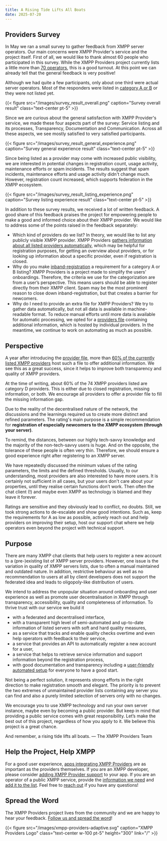 ```yaml
---
title: A Rising Tide Lifts All Boats
date: 2025-07-20
---
```


## Providers Survey

In May we ran a small survey to gather feedback from XMPP server operators. Our main concerns were XMPP Provider's service and the project itself.
First of all, we would like to thank almost 60 people who participated in this survey. While the XMPP Providers project currently lists a little more than [70 operators](/statistics/), this is a good turnout.
At this point we can already tell that the general feedback is very positive!

Although we had quite a few participants, only about one third were actual server operators.
Most of the responders were listed in [category A or B](/faq/#in-which-categories-can-providers-be) or they were not listed yet.

{{< figure src="/images/survey_result_overall.png" caption="Survey overall result" class="text-center pt-5" >}}

Since we are curious about the general satisfaction with XMPP Provider's service, we made these four aspects part of the survey: Service listing and its processes, Transparency, Documentation and Communication. Across all these aspects, we see mostly satisfied to very satisfied participants.

{{< figure src="/images/survey_result_general_experience.png" caption="Survey general experience result" class="text-center pt-5" >}}

Since being listed as a provider may come with increased public visibility, we are interested in potential changes in registration count, usage activity, maintenance efforts or spam incidents. The results suggest that spam incidents, maintenance efforts and usage activity didn't change much. However, registration count increased, which supports federation in the XMPP ecosystem.

{{< figure src="/images/survey_result_listing_experience.png" caption="Survey listing experience result" class="text-center pt-5" >}}

In addition to these survey results, we received a lot of written feedback. A good share of this feedback praises the project for empowering people to make a good and informed choice about their XMPP provider. We would like to address some of the points raised in the feedback separately:

- Which kind of providers do we list? In theory, we would like to list any publicly visible XMPP provider. XMPP Providers [gathers information about all listed providers automatically](/blog/2023-12-29-xmpp-providers-fully-automated/), which may be helpful for registration purposes, for getting an overview about providers, or for looking up information about a specific provider, even if registration is closed.
- Why do you make [inband-registration](https://xmpp.org/extensions/xep-0077.html) a requirement for a category A or B listing? XMPP Providers is a project made to simplify the users’ onboardings. Therefore, the criteria we use for the categorization are from a user’s perspective. This means users should be able to register directly from their XMPP client. Spam may be the most prominent reason to close down inband-registration, but that creates a barrier for newcomers.
- Why do I need to provide an extra file for XMPP Providers? We try to gather data automatically, but not all data is available in machine-readable format. To reduce manual efforts until more data is available for automatic processing, we opted for a [providers file](/provider-file-generator/) containing additional information, which is hosted by individual providers. In the meantime, we continue to work on automating as much as possible.

## Perspective

A year after introducing the [provider file](/provider-file-generator/), more than [60% of the currently listed XMPP providers](/statistics/#provider-file) host such a file to offer additional information. We see this as a great success, since it helps to improve both transparency and quality of XMPP providers.

At the time of writing, about 60% of the 74 XMPP providers listed are category D providers. This is either due to closed registration, missing information, or both. We encourage all providers to offer a provider file to fill the missing information gap.

<!-- TODO -->

Due to the reality of the decentralised nature of the network, the discussions and the learnings required us to create more distinct and refined parameters.
The rating's main purpose is a simple recommendation for **registration of especially newcomers to the XMPP ecosystem (through your server)**.

To remind, the distances, between our highly tech-savvy knowledge and the majority of the non-tech-savvy users is huge.
And on the opposite, the tolerance of these people is often very thin.
Therefore, we should ensure a good experience right after registering to an XMPP server.

We have repeatedly discussed the minimum values of the rating parameters, the limits and the defined thresholds.
Usually, to our understanding, most providers are also interested to have more users.
It is certainly not sufficient in all cases, but your users don't care about your properties, until they realise certain functions don’t work.
Then often the chat client (!) and maybe even XMPP as technology is blamed and they leave it forever.

Ratings are sensitive and they obviously lead to conflict, no doubts.
Still, we took strong actions to de-escalate and show good intentions.
Such as, keep the requirements for A as low as possible, actively reach out and help providers on improving their setup, host our support chat where we help operators even beyond the project with technical support.

## Purpose

There are many XMPP chat clients that help users to register a new account to a (pre-)existing list of XMPP server providers.
However, one issue is the variation in quality of XMPP servers lists, due to often a manual maintained and outdated nature.
In addition, restrictive behaviour as well as no recommendation to users at all by client developers does not support the federated idea and leads to oligopoly-like distribution of users.

We intend to address the unpopular situation around onboarding and user experience as well as promote user decentralisation in XMPP through transparency, accessibility, quality and completeness of information.
To thrive trust with our service we build it

* with a federated and decentralised interface,
* with a transparent high level of semi-automated and up-to-date information of listed servers with soft and hard quality measures,
* as a service that tracks and enable quality checks overtime and even help operators with feedback to their service,
* a service that provides an API to automatically register a new account for a user, 
* a service that helps to retrieve service information and support information beyond the registration process,
* with good documentation and transparency including a [user-friendly automated setup](https://invent.kde.org/melvo/xmpp-providers-server) for everyone to have a good start.

Not being a perfect solution, it represents strong efforts in the right direction to make registration smooth and elegant.
The priority is to prevent the two extremes of unmaintained provider lists containing any server you can find and also a purely limited selection of servers only with no changes.

We encourage you to use XMPP technology and run your own server instance, maybe even by becoming a public provider.
But keep in mind that providing a public service comes with great responsibility.
Let’s make the best out of this project, regardless of how you apply to it.
We believe this project is a great chance.

And remember, a rising tide lifts all boats.
— The XMPP Providers Team

## Help the Project, Help XMPP

For a good user experience, [apps integrating XMPP Providers](https://providers.xmpp.net/apps/) are as important as the providers themselves.
If you are an XMPP developer, please consider [adding XMPP Provider support](https://invent.kde.org/melvo/xmpp-providers#usage) to your app.
If you are an operator of a public XMPP service, provide the [information we need](https://github.com/xsf/xmpp-providers-website/blob/2024-08_blogpost_67_perc_providers/faq/#where-do-we-have-the-providers-properties-from) and [add it to the list](https://invent.kde.org/melvo/xmpp-providers/-/blob/master/CONTRIBUTING.md#providers).
Feel free to [reach out](https://github.com/xsf/xmpp-providers-website/blob/2024-08_blogpost_67_perc_providers/contact) if you have any questions!

## Spread the Word

The XMPP Providers project lives from the community and we are happy to hear your feedback.
[Follow us and spread the word](https://fosstodon.org/@xmpp_providers)!

{{< figure src="/images/xmpp-providers-adaptive.svg" caption="XMPP Providers Logo" class="text-center w-100 pt-5" height="300" link="/" >}}
